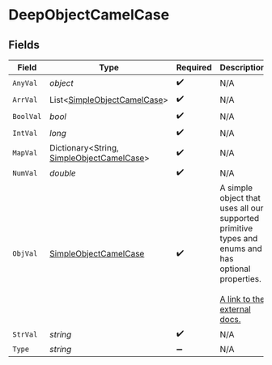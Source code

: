 # DeepObjectCamelCase


## Fields

| Field                                                                                                                                                             | Type                                                                                                                                                              | Required                                                                                                                                                          | Description                                                                                                                                                       |
| ----------------------------------------------------------------------------------------------------------------------------------------------------------------- | ----------------------------------------------------------------------------------------------------------------------------------------------------------------- | ----------------------------------------------------------------------------------------------------------------------------------------------------------------- | ----------------------------------------------------------------------------------------------------------------------------------------------------------------- |
| `AnyVal`                                                                                                                                                          | *object*                                                                                                                                                          | :heavy_check_mark:                                                                                                                                                | N/A                                                                                                                                                               |
| `ArrVal`                                                                                                                                                          | List<[SimpleObjectCamelCase](../../models/shared/SimpleObjectCamelCase.md)>                                                                                       | :heavy_check_mark:                                                                                                                                                | N/A                                                                                                                                                               |
| `BoolVal`                                                                                                                                                         | *bool*                                                                                                                                                            | :heavy_check_mark:                                                                                                                                                | N/A                                                                                                                                                               |
| `IntVal`                                                                                                                                                          | *long*                                                                                                                                                            | :heavy_check_mark:                                                                                                                                                | N/A                                                                                                                                                               |
| `MapVal`                                                                                                                                                          | Dictionary<String, [SimpleObjectCamelCase](../../models/shared/SimpleObjectCamelCase.md)>                                                                         | :heavy_check_mark:                                                                                                                                                | N/A                                                                                                                                                               |
| `NumVal`                                                                                                                                                          | *double*                                                                                                                                                          | :heavy_check_mark:                                                                                                                                                | N/A                                                                                                                                                               |
| `ObjVal`                                                                                                                                                          | [SimpleObjectCamelCase](../../models/shared/SimpleObjectCamelCase.md)                                                                                             | :heavy_check_mark:                                                                                                                                                | A simple object that uses all our supported primitive types and enums and has optional properties.<br/><br/>[A link to the external docs.](https://docs.speakeasyapi.dev) |
| `StrVal`                                                                                                                                                          | *string*                                                                                                                                                          | :heavy_check_mark:                                                                                                                                                | N/A                                                                                                                                                               |
| `Type`                                                                                                                                                            | *string*                                                                                                                                                          | :heavy_minus_sign:                                                                                                                                                | N/A                                                                                                                                                               |